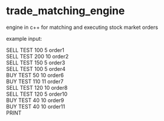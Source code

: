 # trade_matching_engine
engine in c++ for matching and executing stock market orders

example input:

SELL TEST 100 5 order1<br/> 
SELL TEST 200 10 order2<br/> 
SELL TEST 150 5 order3<br/> 
SELL TEST 100 5 order4<br/> 
BUY TEST 50 10 order6<br/> 
BUY TEST 110 11 order7<br/> 
SELL TEST 120 10 order8<br/> 
SELL TEST 120 5 order10<br/> 
BUY TEST 40 10 order9<br/> 
BUY TEST 40 10 order11<br/> 
PRINT
